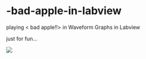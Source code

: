 # -bad-apple-in-labview
playing < bad apple!!> in Waveform Graphs in Labview

just for fun...

![](https://github.com/SilenceStorm/bad-apple-in-labview/blob/master/Picture/Pic.PNG)
